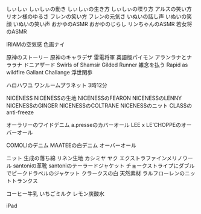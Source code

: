 しぃしぃ
しぃしぃの動き
しぃしぃの生き方
しぃしぃの喋り方
アルスの笑い方
リオン様のゆるさ
フレンの笑い方
フレンの元気さ
いぬいの話し声
いぬいの笑顔
いぬいの笑い声
おかゆのASMR
おかゆのじらし
リンちゃんのASMR
若女将のASMR

IRIAMの空気感
色画ナイ

原神のストーリー
原神のキャラデザ
雷電将軍
英語版パイモン
アランラナとナララナ
ドニアザード
Swirls of Shamsir
Gilded Runner
雑念を払う
Rapid as wildfire
Gallant Challange
浮世閑歩

ハロハワユ
ワンルームプラネット
3時12分

NICENESS
NICENESSの生地
NICENESSのFEARON
NICENESSのLENNY
NICENESSのGINGER
NICENESSのCOLTRANE
NICENESSのニット
CLASSのanti-freeze

オーラリーのワイドデニム
a.presseのカバーオール
LEE x LE'CHOPPEのオーバーオール

COMOLIのデニム
MAATEEの白デニム
オーバーオール

ニット
生成の落ち綿
リネン生地
カシミヤ
ヤク
エクストラファインメリノウール
santoniの革靴
santoniのテーラードジャケット
チョークストライプにダブルでピークドラペルのジャケット
クラークスの白
天然素材
ラルフローレンのニットトランクス

コーヒー牛乳
いちごミルク
レモン炭酸水

iPad
